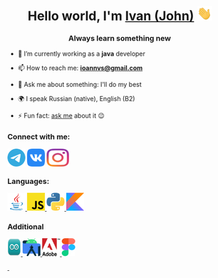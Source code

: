 <h1 align="center">Hello world, I'm <a href="https://t.me/ioannvs" target="_blank">Ivan (John)</a>
  <a href="https://t.me/ioannvs"> <img src="https://github.com/IoannVS/IoannVS/blob/main/icons/Hi.gif" height="32"  alt="Hi"/> </a>
</h1>
<h3 align="center">Always learn something new</h3>


- 🌱 I’m currently working as a **java** developer

- 📫 How to reach me: **ioannvs@gmail.com**

- 💬 Ask me about something: I'll do my best

- 🌍 I speak Russian (native), English (B2)

- ⚡ Fun fact: <a href="https://t.me/ioannvs" target="blank">ask me</a> about it 😉

### Connect with me:
<p align="left">
  <a href="https://t.me/ioannvs" target="blank"><img align="center" src="https://github.com/IoannVS/IoannVS/blob/main/icons/social/Telegram.svg" alt="t.me/ioannvs" height="40" width="40" /></a>
  <a href="https://vk.com/ioannvs" target="blank"><img align="center" src="https://github.com/IoannVS/IoannVS/blob/main/icons/social/vk.svg" alt="vk.com/ioannvs" height="40" width="40" /></a>
  <a href="https://instagram.com/ioann.vs" target="blank"><img align="center" src="https://github.com/IoannVS/IoannVS/blob/main/icons/social/Instagram.svg" alt="ioann.vs" height="40" width="50" /></a>
</p>

### Languages:
<p align="left">
  <a href="https://www.java.com" target="_blank" rel="noreferrer"> <img src="https://github.com/IoannVS/IoannVS/blob/main/icons/languages/Java.svg" alt="Java" width="40" height="40"/> </a>
  <a href="https://www.ecma-international.org/publications-and-standards/standards/ecma-262" target="_blank" rel="noreferrer"> <img src="https://github.com/IoannVS/IoannVS/blob/main/icons/languages/JavaScript.svg" alt="JavaScript" width="40" height="40"/> </a>
  <a href="https://www.python.org" target="_blank" rel="noreferrer"> <img src="https://github.com/IoannVS/IoannVS/blob/main/icons/languages/Python.svg" alt="Python" width="40" height="40"/> </a>
  <a href="https://kotlinlang.org" target="_blank" rel="noreferrer"> <img src="https://github.com/IoannVS/IoannVS/blob/main/icons/languages/Kotlin.svg" alt="Kotlin" width="40" height="40"/> </a>
</p>

### Additional
<p align="left">
  <a href="https://www.arduino.cc/" target="_blank" rel="noreferrer"> <img src="https://github.com/IoannVS/IoannVS/blob/main/icons/additional/ArduinoIDE.svg" alt="Arduino IDE" width="30" height="40"/> </a>
  <a href="https://developer.android.com/studio" target="_blank" rel="noreferrer"> <img src="https://github.com/IoannVS/IoannVS/blob/main/icons/tools/Android Studio.svg" alt="Android Studio" width="40" height="40"/> </a>
  <a href="https://www.adobe.com/" target="_blank" rel="noreferrer"> <img src="https://github.com/IoannVS/IoannVS/blob/main/icons/additional/Adobe.svg" alt="Adobe" width="40" height="40"/> </a>
  <a href="https://www.figma.com/" target="_blank" rel="noreferrer"> <img src="https://github.com/IoannVS/IoannVS/blob/main/icons/additional/Figma.svg" alt="Figma" width="30" height="40"/> </a>
</p>

<div id="header_2" align="left">
  <a href="https://www.codewars.com/" target="blank" rel="noreferrer"> <img src="https://www.codewars.com/users/IoannVS/badges/small" alt=""/> </a>
  <img src="https://gpvc.arturio.dev/IoannVS" alt=""/>
</div>
